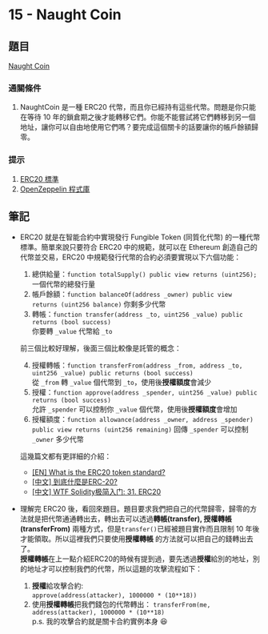 # 15 - Naught Coin

## 題目
[Naught Coin](https://ethernaut.openzeppelin.com/level/0x80934BE6B8B872B364b470Ca30EaAd8AEAC4f63F)

### 通關條件
1. NaughtCoin 是一種 ERC20 代幣，而且你已經持有這些代幣。問題是你只能在等待 10 年的鎖倉期之後才能轉移它們。你能不能嘗試將它們轉移到另一個地址，讓你可以自由地使用它們嗎？要完成這個關卡的話要讓你的帳戶餘額歸零。
### 提示
1. [ERC20 標準](https://github.com/ethereum/ercs/blob/master/ERCS/erc-20.md)
2. [OpenZeppelin 程式庫](https://github.com/OpenZeppelin/zeppelin-solidity/tree/master/contracts)

## 筆記
- ERC20 就是在智能合約中實現發行 Fungible Token (同質化代幣) 的一種代幣標準。簡單來說只要符合 ERC20 中的規範，就可以在 Ethereum 創造自己的代幣並交易，ERC20 中規範發行代幣的合約必須要實現以下六個功能：
  1. 總供給量：`function totalSupply() public view returns (uint256);`  
  一個代幣的總發行量
  2. 帳戶餘額：`function balanceOf(address _owner) public view returns (uint256 balance)` 
  你剩多少代幣
  3. 轉帳：`function transfer(address _to, uint256 _value) public returns (bool success)`  
  你要轉 `_value` 代幣給 `_to`
  
  前三個比較好理解，後面三個比較像是託管的概念：
  
  4. 授權轉帳：`function transferFrom(address _from, address _to, uint256 _value) public returns (bool success)`  
  從 `_from` 轉 `_value` 個代幣到 `_to`，使用後**授權額度**會減少
  5. 授權：`function approve(address _spender, uint256 _value) public returns (bool success)`  
  允許 `_spender` 可以控制你 `_value` 個代幣，使用後**授權額度**會增加
  6. 授權額度：`function allowance(address _owner, address _spender) public view returns (uint256 remaining)`
  回傳 `_spender` 可以控制 `_owner` 多少代幣

  這幾篇文都有更詳細的介紹：
    - [[EN] What is the ERC20 token standard?](https://www.bitpanda.com/academy/en/lessons/what-is-the-erc20-token-standard/)
    - [[中文] 到底什麼是ERC-20?](https://medium.com/myethacademy/%E5%88%B0%E5%BA%95%E4%BB%80%E9%BA%BC%E6%98%AFerc-20-49d052e8d290)
    - [[中文] WTF Solidity极简入门: 31. ERC20](https://github.com/AmazingAng/WTF-Solidity/tree/main/31_ERC20)
- 理解完 ERC20 後，看回來題目。題目要求我們把自己的代幣歸零，歸零的方法就是把代幣通通轉出去，轉出去可以透過**轉帳(transfer), 授權轉帳(transferFrom)** 兩種方式，但是`transfer()`已經被題目實作而且限制 10 年後才能領取。所以這裡我們只要使用**授權轉帳**  的方法就可以把自己的錢轉出去了。  
**授權轉帳**在上一點介紹ERC20的時候有提到過，要先透過**授權**給別的地址，別的地址才可以控制我們的代幣，所以這題的攻擊流程如下：  
  1. **授權**給攻擊合約:  
  `approve(address(attacker), 1000000 * (10**18))`
  2. 使用**授權轉帳**把我們錢包的代幣轉出：  `transferFrom(me, address(attacker), 1000000 * (10**18)`  
  p.s. 我的攻擊合約就是關卡合約實例本身 😆